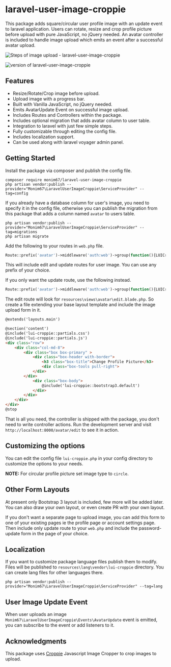 # laravel-user-image-croppie

This package adds square/circular user profile image with an update event to laravel application.
Users can rotate, resize and crop profile picture before upload with pure JavaScript, no jQuery needed.
An avatar controller is included to handle image upload which emits an event after a successful avatar upload.

![Steps of image upload - laravel-user-image-croppie][cover-image]

![version of laravel-user-image-croppie][packagist-version-badge]

## Features

- Resize/Rotate/Crop image before upload.
- Upload image with a progress bar.
- Built with Vanilla JavaScript, no jQuery needed.
- Emits AvatarUpdate Event on successful image upload.
- Includes Routes and Controllers within the package.
- Includes optional migration that adds avatar column to user table.
- Integration to laravel with just few simple steps.
- Fully customizable through editing the config file.
- Includes localization support.
- Can be used along with laravel voyager admin panel.

## Getting Started

Install the package via composer and publish the config file.

    composer require monim67/laravel-user-image-croppie
    php artisan vendor:publish --provider="Monim67\LaravelUserImageCroppie\ServiceProvider" --tag=config

If you already have a database column for user's image, you need to specify it in the config file, otherwise
you can publish the migration from this package that adds a column named `avatar` to users table.

    php artisan vendor:publish --provider="Monim67\LaravelUserImageCroppie\ServiceProvider" --tag=migrations
    php artisan migrate

Add the following to your routes in `web.php` file.

```php
Route::prefix('avatar')->middleware('auth:web')->group(function(){LUICroppie::routes();});
```

This will include edit and update routes for user image. You can use any prefix of your choice.

If you only want the update route, use the following instead.

```php
Route::prefix('avatar')->middleware('auth:web')->group(function(){LUICroppie::update_routes_only();});
```

The edit route will look for `resources\views\avatar\edit.blade.php`.
So create a file extending your base layout template and include the image upload form in it.

```html
@extends('layouts.main')

@section('content')
@include('lui-croppie::partials.css')
@include('lui-croppie::partials.js')
<div class="row">
    <div class="col-md-8">
        <div class="box box-primary" >
            <div class="box-header with-border">
                <h3 class="box-title">Change Profile Picture</h3>
                <div class="box-tools pull-right">
            </div>
        </div>
            <div class="box-body">
                @include('lui-croppie::bootstrap3.default')
            </div>
        </div>
    </div>
</div>
@stop
```

That is all you need, the controller is shipped with the package, you don't need to
write controller actions. Run the development server and visit
`http://localhost:8000/avatar/edit` to see it in action.


## Customizing the options

You can edit the config file `lui-croppie.php` in your config directory to customize the options
to your needs.

__NOTE:__ For circular profile picture set image type to `circle`.


## Other Form Layouts 

At present only Bootstrap 3 layout is included, few more will be added later. You can also draw
your own layout, or even create PR with your own layout.

If you don't want a separate page to upload image, you can add this form to one of
your existing pages ie the profile page or account settings page. Then include only update
route to your `web.php` and include the password-update form in the page of your choice.


## Localization

If you want to customize package language files publish them to modify. Files will be published to
`resources\lang\vendor\lui-croppie` directory. You can create lang files for other languages there.

    php artisan vendor:publish --provider="Monim67\LaravelUserImageCroppie\ServiceProvider" --tag=lang


## User Image Update Event

When user uploads an image `Monim67\LaravelUserImageCroppie\Events\AvatarUpdate` event
is emitted, you can subscribe to the event or add listeners to it.


## Acknowledgments

This package uses [Croppie](https://foliotek.github.io/Croppie/) Javascript Image Cropper to crop
images to upload.


[cover-image]: https://raw.githubusercontent.com/monim67/laravel-user-image-croppie/39c06c651176b9cddf93fdb4ff650e528bb83520/.github/images/lui-croppie-cover.png

[packagist-version-badge]: https://img.shields.io/packagist/v/monim67/laravel-user-image-croppie.svg?style=flat-square

